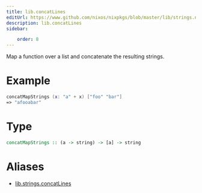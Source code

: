 ```yaml
---
title: lib.concatLines
editUrl: https://www.github.com/nixos/nixpkgs/blob/master/lib/strings.nix#L78C25
description: lib.concatLines
sidebar:

    order: 8
---
```


Map a function over a list and concatenate the resulting strings.

# Example

```nix
concatMapStrings (x: "a" + x) ["foo" "bar"]
=> "afooabar"
```

# Type

```haskell
concatMapStrings :: (a -> string) -> [a] -> string
```


# Aliases

- [lib.strings.concatLines](/nix-doc-comments/reference/lib/strings/lib-strings-concatLines)


